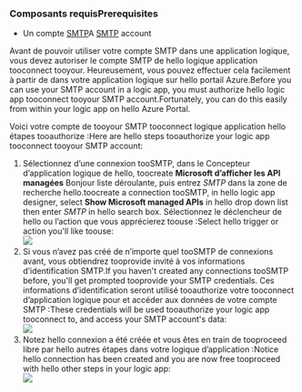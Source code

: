 ### <a name="prerequisites"></a><span data-ttu-id="d132b-101">Composants requis</span><span class="sxs-lookup"><span data-stu-id="d132b-101">Prerequisites</span></span>
* <span data-ttu-id="d132b-102">Un compte [SMTP](https://wikipedia.org/wiki/Simple_Mail_Transfer_Protocol)</span><span class="sxs-lookup"><span data-stu-id="d132b-102">A [SMTP](https://wikipedia.org/wiki/Simple_Mail_Transfer_Protocol) account</span></span>  

<span data-ttu-id="d132b-103">Avant de pouvoir utiliser votre compte SMTP dans une application logique, vous devez autoriser le compte SMTP de hello logique application tooconnect tooyour. Heureusement, vous pouvez effectuer cela facilement à partir de dans votre application logique sur hello portail Azure.</span><span class="sxs-lookup"><span data-stu-id="d132b-103">Before you can use your SMTP account in a logic app, you must authorize hello logic app tooconnect tooyour SMTP account.Fortunately, you can do this easily from within your logic app on hello Azure Portal.</span></span>  

<span data-ttu-id="d132b-104">Voici votre compte de tooyour SMTP tooconnect logique application hello étapes tooauthorize :</span><span class="sxs-lookup"><span data-stu-id="d132b-104">Here are hello steps tooauthorize your logic app tooconnect tooyour SMTP account:</span></span>  

1. <span data-ttu-id="d132b-105">Sélectionnez d’une connexion tooSMTP, dans le Concepteur d’application logique de hello, toocreate **Microsoft d’afficher les API managées** Bonjour liste déroulante, puis entrez *SMTP* dans la zone de recherche hello.</span><span class="sxs-lookup"><span data-stu-id="d132b-105">toocreate a connection tooSMTP, in hello logic app designer, select **Show Microsoft managed APIs** in hello drop down list then enter *SMTP* in hello search box.</span></span> <span data-ttu-id="d132b-106">Sélectionnez le déclencheur de hello ou l’action que vous apprécierez toouse :</span><span class="sxs-lookup"><span data-stu-id="d132b-106">Select hello trigger or action you'll like toouse:</span></span>  
   ![](./media/connectors-create-api-smtp/smtp-1.png)  
2. <span data-ttu-id="d132b-107">Si vous n’avez pas créé de n’importe quel tooSMTP de connexions avant, vous obtiendrez tooprovide invité à vos informations d’identification SMTP.</span><span class="sxs-lookup"><span data-stu-id="d132b-107">If you haven't created any connections tooSMTP before, you'll get prompted tooprovide your SMTP credentials.</span></span> <span data-ttu-id="d132b-108">Ces informations d’identification seront utilisé tooauthorize votre tooconnect d’application logique pour et accéder aux données de votre compte SMTP :</span><span class="sxs-lookup"><span data-stu-id="d132b-108">These credentials will be used tooauthorize your logic app tooconnect to, and access your SMTP account's data:</span></span>  
   ![](./media/connectors-create-api-smtp/smtp-2.png)  
3. <span data-ttu-id="d132b-109">Notez hello connexion a été créée et vous êtes en train de tooproceed libre par hello autres étapes dans votre logique d’application :</span><span class="sxs-lookup"><span data-stu-id="d132b-109">Notice hello connection has been created and you are now free tooproceed with hello other steps in your logic app:</span></span>  
   ![](./media/connectors-create-api-smtp/smtp-3.png)  


